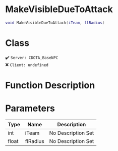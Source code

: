# MakeVisibleDueToAttack
```lua
void MakeVisibleDueToAttack(iTeam, flRadius)
```
# Class
✔️ `Server: CDOTA_BaseNPC`  
❌ `Client: undefined`  

# Function Description

# Parameters
Type|Name|Description
--|--|--
int|iTeam|No Description Set
float|flRadius|No Description Set

